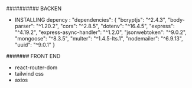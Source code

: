 ########## BACKEN 
- INSTALLING depency : 
  "dependencies": {
    "bcryptjs": "^2.4.3",
    "body-parser": "^1.20.2",
    "cors": "^2.8.5",
    "dotenv": "^16.4.5",
    "express": "^4.19.2",
    "express-async-handler": "^1.2.0",
    "jsonwebtoken": "^9.0.2",
    "mongoose": "^8.3.5",
    "multer": "^1.4.5-lts.1",
    "nodemailer": "^6.9.13",
    "uuid": "^9.0.1"
  }

####### FRONT END 
- react-router-dom
- tailwind css
- axios
